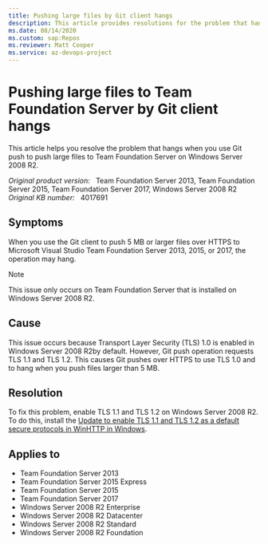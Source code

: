 ```yaml
---
title: Pushing large files by Git client hangs
description: This article provides resolutions for the problem that hangs when you use Git push to push large files to Team Foundation Server on Windows Server 2008 R2.
ms.date: 08/14/2020
ms.custom: sap:Repos
ms.reviewer: Matt Cooper
ms.service: az-devops-project
---
```

# Pushing large files to Team Foundation Server by Git client hangs

This article helps you resolve the problem that hangs when you use Git push to push large files to Team Foundation Server on Windows Server 2008 R2.

_Original product version:_ &nbsp; Team Foundation Server 2013, Team Foundation Server 2015, Team Foundation Server 2017, Windows Server 2008 R2  
_Original KB number:_ &nbsp; 4017691

## Symptoms

When you use the Git client to push 5 MB or larger files over HTTPS to Microsoft Visual Studio Team Foundation Server 2013, 2015, or 2017, the operation may hang.

> [!NOTE]
> This issue only occurs on Team Foundation Server that is installed on Windows Server 2008 R2.

## Cause

This issue occurs because Transport Layer Security (TLS) 1.0 is enabled in Windows Server 2008 R2by default. However, Git push operation requests TLS 1.1 and TLS 1.2. This causes Git pushes over HTTPS to use TLS 1.0 and to hang when you push files larger than 5 MB.

## Resolution

To fix this problem, enable TLS 1.1 and TLS 1.2 on Windows Server 2008 R2. To do this, install the [Update to enable TLS 1.1 and TLS 1.2 as a default secure protocols in WinHTTP in Windows](https://support.microsoft.com/help/3140245/update-to-enable-tls-1.1-and-tls-1.2-as-a-default-secure-protocols-in-winhttp-in-windows).

## Applies to

- Team Foundation Server 2013
- Team Foundation Server 2015 Express
- Team Foundation Server 2015
- Team Foundation Server 2017
- Windows Server 2008 R2 Enterprise
- Windows Server 2008 R2 Datacenter
- Windows Server 2008 R2 Standard
- Windows Server 2008 R2 Foundation
